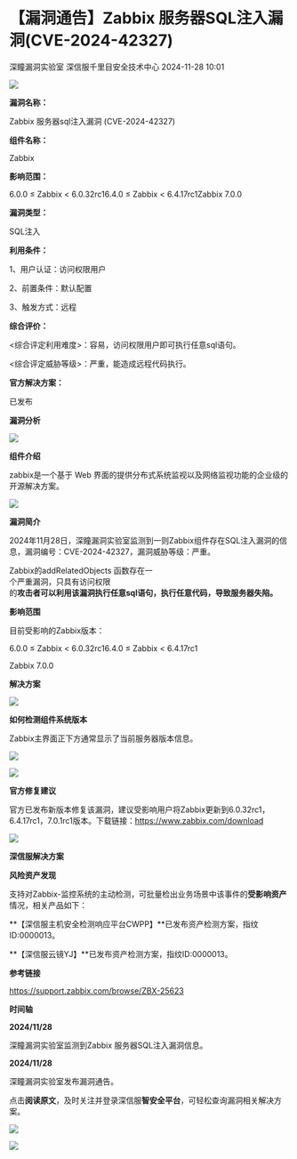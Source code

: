 #  【漏洞通告】Zabbix 服务器SQL注入漏洞(CVE-2024-42327)   
深瞳漏洞实验室  深信服千里目安全技术中心   2024-11-28 10:01  
  
![](https://mmbiz.qpic.cn/mmbiz_gif/w8NHw6tcQ5wUN98diciaS57Ticw9DEeArNdSiaPwgaCX664NY3QfcuXDlhRuY7kTff5hcnxGiaqJGDVW3hG2UHmkCGA/640?wx_fmt=gif&from=appmsg "")  
  
**漏洞名称：**  
  
Zabbix 服务器sql注入漏洞 (CVE-2024-42327)  
  
**组件名称：**  
  
Zabbix  
  
**影响范围：**  
  
6.0.0 ≤ Zabbix < 6.0.32rc16.4.0 ≤ Zabbix < 6.4.17rc1Zabbix 7.0.0  
  
**漏洞类型：**  
  
SQL注入  
  
**利用条件：**  
  
1、用户认证：访问权限用户  
  
2、前置条件：默认配置  
  
3、触发方式：远程  
  
**综合评价：**  
  
<综合评定利用难度>：容易，访问权限用户即可执行任意sql语句。  
  
<综合评定威胁等级>：严重，能造成远程代码执行。  
  
**官方解决方案：**  
  
已发布  
  
  
  
  
**漏洞分析**  
  
![](https://mmbiz.qpic.cn/mmbiz_gif/w8NHw6tcQ5wUN98diciaS57Ticw9DEeArNd0Fusmd2fhbhWfM8n8ibaOslXd0wjkdnFMQRz54YdVc3b7aibOlNDhQZQ/640?wx_fmt=gif&from=appmsg "")  
  
**组件介绍**  
  
zabbix是一个基于 Web 界面的提供分布式系统监视以及网络监视功能的企业级的开源解决方案。  
  
![](https://mmbiz.qpic.cn/mmbiz_gif/w8NHw6tcQ5wUN98diciaS57Ticw9DEeArNd0Fusmd2fhbhWfM8n8ibaOslXd0wjkdnFMQRz54YdVc3b7aibOlNDhQZQ/640?wx_fmt=gif&from=appmsg "")  
  
**漏洞简介**  
  
  
2024年11月28日，深瞳漏洞实验室监测到一则Zabbix组件存在SQL注入漏洞的信息，漏洞编号：CVE-2024-42327，漏洞威胁等级：严重。  
  
Zabbix的addRelatedObjects 函数存在一  
个严重漏洞，只具有访问权限  
的**攻击者可以利用该漏洞执行任意sql语句，执行任意代码，导致服务器失陷。**  
  
  
  
**影响范围**  
  
目前受影响的Zabbix版本：  
  
6.0.0 ≤ Zabbix < 6.0.32rc16.4.0 ≤ Zabbix < 6.4.17rc1  
  
Zabbix 7.0.0  
  
  
  
**解决方案**  
  
![](https://mmbiz.qpic.cn/mmbiz_gif/w8NHw6tcQ5wUN98diciaS57Ticw9DEeArNd0Fusmd2fhbhWfM8n8ibaOslXd0wjkdnFMQRz54YdVc3b7aibOlNDhQZQ/640?wx_fmt=gif&from=appmsg "")  
  
**如何检测组件系统版本**  
  
  
Zabbix主界面正下方通常显示了当前服务器版本信息。  
  
![](https://mmbiz.qpic.cn/mmbiz_png/w8NHw6tcQ5wUN98diciaS57Ticw9DEeArNdCYialA836tleiahicdZwqBD6N4T7oZLswW9JiczyNLwW1u4QumnVx1BZsw/640?wx_fmt=png&from=appmsg "")  
  
  
![](https://mmbiz.qpic.cn/mmbiz_gif/w8NHw6tcQ5wUN98diciaS57Ticw9DEeArNd0Fusmd2fhbhWfM8n8ibaOslXd0wjkdnFMQRz54YdVc3b7aibOlNDhQZQ/640?wx_fmt=gif&from=appmsg "")  
  
**官方修复建议**  
  
  
官方已发布新版本修复该漏洞，建议受影响用户将Zabbix更新到6.0.32rc1，6.4.17rc1，7.0.1rc1版本。下载链接：https://www.zabbix.com/download  
  
![](https://mmbiz.qpic.cn/mmbiz_gif/w8NHw6tcQ5wUN98diciaS57Ticw9DEeArNd0Fusmd2fhbhWfM8n8ibaOslXd0wjkdnFMQRz54YdVc3b7aibOlNDhQZQ/640?wx_fmt=gif&from=appmsg "")  
  
**深信服解决方案**  
  
  
**风险资产发现**  
  
支持对Zabbix-监控系统的主动检测，可批量检出业务场景中该事件的**受影响资产**情况，相关产品如下：  
  
**【深信服主机安全检测响应平台CWPP】**已发布资产检测方案，指纹ID:0000013。  
  
**【深信服云镜YJ】**已发布资产检测方案，指纹ID:0000013。  
  
  
  
**参考链接**  
  
  
https://support.zabbix.com/browse/ZBX-25623  
  
  
  
**时间轴**  
  
  
  
**2024/11/28**  
  
深瞳漏洞实验室监测到Zabbix 服务器SQL注入漏洞信息。  
  
  
**2024/11/28**  
  
深瞳漏洞实验室发布漏洞通告。  
  
  
点击**阅读原文**，及时关注并登录深信服**智安全平台**，可轻松查询漏洞相关解决方案。  
  
![](https://mmbiz.qpic.cn/mmbiz_png/w8NHw6tcQ5xJjzdkFvS0QvgbLEI7PB62C4ZcdNRG6f37ZibZsliadSvT8job6wcwyPuuzxajPeuTbicxtx0JKc1rg/640?wx_fmt=png&from=appmsg "")  
  
  
![](https://mmbiz.qpic.cn/mmbiz_jpg/w8NHw6tcQ5zvcIHbwGGYKbqDVYsVKzNNia1jYtHf49C7133AlDXAgex2W4lFvpia56tjQQDkiauNBrl08YbxqG01A/640?wx_fmt=jpeg&from=appmsg "")  
  
  
